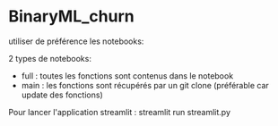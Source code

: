 # BinaryML_churn

utiliser de préférence les notebooks:

2 types de notebooks:
 - full : toutes les fonctions sont contenus dans le notebook
 - main : les fonctions sont récupérés par un git clone (préférable car update des fonctions)

Pour lancer l'application streamlit :
streamlit run streamlit.py
